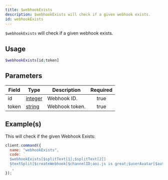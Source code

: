 ```yaml
---
title: $webhookExists
description: $webhookExists will check if a given webhook exists.
id: webhookExists
---
```


`$webhookExists` will check if a given webhook exists.

## Usage

```php
$webhookExists[id;token]
```

## Parameters

| Field | Type                                                                                                | Description    | Required |
| ----- | --------------------------------------------------------------------------------------------------- | -------------- | :------: |
| id    | [integer](https://developer.mozilla.org/en-US/docs/Web/JavaScript/Reference/Global_Objects/Integer) | Webhook ID.    |   true   |
| token | [string](https://developer.mozilla.org/en-US/docs/Web/JavaScript/Reference/Global_Objects/String)   | Webhook token. |   true   |

## Example(s)

This will check if the given Webhook Exists:

```javascript
client.command({
  name: "webhookExists",
  code: `
  $webhookExists[$splitText[1];$splitText[2]]
  $textSplit[$createWebhook[$channelID;aoi.js is great;$userAvatar[$authorID];Just testing.;, ];, ]
  `,
});
```
